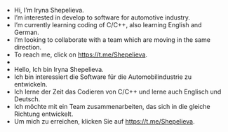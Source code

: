 - Hi, I’m Iryna Shepelieva.
- I’m interested in develop to software for automotive industry.
- I’m currently learning coding of C/C++, also learning English and German.
- I’m looking to collaborate with a team which are moving in the same direction. 
- To reach me, click on https://t.me/Shepelieva.
-
- Hello, Ich bin Iryna Shepelieva.
- Ich bin interessiert die Software für die Automobilindustrie zu entwickeln.
- Ich lerne der Zeit das Codieren von C/C++ und lerne auch Englisch und Deutsch.
- Ich möchte mit ein Team zusammenarbeiten, das sich in die gleiche Richtung entwickelt.
- Um mich zu erreichen, klicken Sie auf https://t.me/Shepelieva. 
